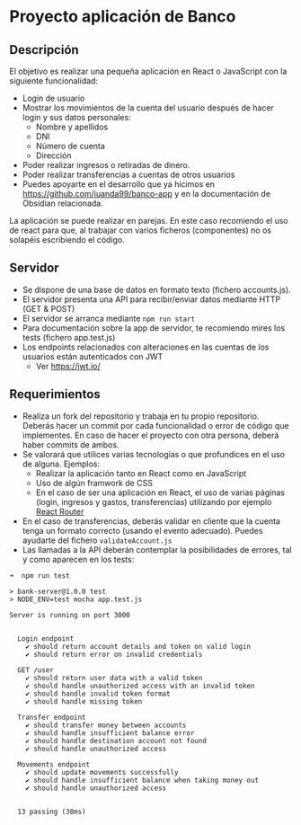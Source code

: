 # Proyecto aplicación de Banco

## Descripción

El objetivo es realizar una pequeña aplicación en React o JavaScript con la siguiente funcionalidad:

- Login de usuario
- Mostrar los movimientos de la cuenta del usuario después de hacer login y sus datos personales:
  - Nombre y apellidos
  - DNI
  - Número de cuenta
  - Dirección
- Poder realizar ingresos o retiradas de dinero.
- Poder realizar transferencias a cuentas de otros usuarios
- Puedes apoyarte en el desarrollo que ya hicimos en https://github.com/juanda99/banco-app y en la documentación de Obsidian relacionada.

La aplicación se puede realizar en parejas. En este caso recomiendo el uso de react para que, al trabajar con varios ficheros (componentes) no os solapéis escribiendo el código.

## Servidor

- Se dispone de una base de datos en formato texto (fichero accounts.js).
- El servidor presenta una API para recibir/enviar datos mediante HTTP (GET & POST)
- El servidor se arranca mediante ```npm run start```
- Para documentación sobre la app de servidor, te recomiendo mires los tests (fichero app.test.js)
- Los endpoints relacionados con alteraciones en las cuentas de los usuarios están autenticados con JWT
  - Ver https://jwt.io/

## Requerimientos

- Realiza un fork del repositorio y trabaja en tu propio repositorio. Deberás hacer un commit por cada funcionalidad o error de código que implementes. En caso de hacer el proyecto con otra persona, deberá haber commits de ambos.
- Se valorará que utilices varias tecnologías o que profundices en el uso de alguna. Ejemplos:
  - Realizar la aplicación tanto en React como en JavaScript
  - Uso de algún framwork de CSS
  - En el caso de ser una aplicación en React, el uso de varias páginas (login, ingresos y gastos, transferencias) utilizando por ejemplo [React Router](https://reactrouter.com/en/main)
- En el caso de transferencias, deberás validar en cliente que la cuenta tenga un formato correcto (usando el evento adecuado). Puedes ayudarte del fichero `validateAccount.js`
- Las llamadas a la API deberán contemplar la posibilidades de errores, tal y como aparecen en los tests:

```
➜  npm run test

> bank-server@1.0.0 test
> NODE_ENV=test mocha app.test.js

Server is running on port 3000


  Login endpoint
    ✔ should return account details and token on valid login
    ✔ should return error on invalid credentials

  GET /user
    ✔ should return user data with a valid token
    ✔ should handle unauthorized access with an invalid token
    ✔ should handle invalid token format
    ✔ should handle missing token

  Transfer endpoint
    ✔ should transfer money between accounts
    ✔ should handle insufficient balance error
    ✔ should handle destination account not found
    ✔ should handle unauthorized access

  Movements endpoint
    ✔ should update movements successfully
    ✔ should handle insufficient balance when taking money out
    ✔ should handle unauthorized access


  13 passing (38ms)
```
